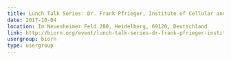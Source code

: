 ```yaml
---
title: Lunch Talk Series: Dr. Frank Pfrieger, Institute of Cellular and Integrative Neuroscience (INCI), CNRS, University of Strasbourg
date: 2017-10-04
location: Im Neuenheimer Feld 280, Heidelberg, 69120, Deutschland
link: http://biorn.org/event/lunch-talk-series-dr-frank-pfrieger-institute-of-cellular-and-integrative-neuroscience-inci-cnrs-university-of-strasbourg/
usergroup: biorn
type: usergroup
---
```

